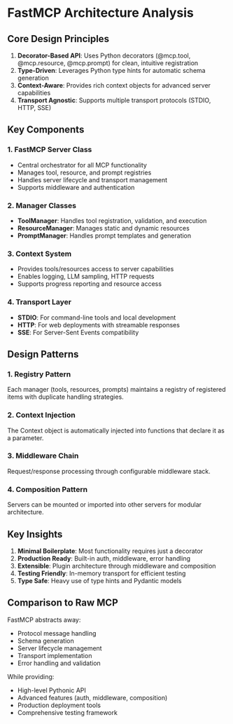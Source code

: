 # FastMCP Architecture Analysis

## Core Design Principles

1. **Decorator-Based API**: Uses Python decorators (@mcp.tool, @mcp.resource, @mcp.prompt) for clean, intuitive registration
2. **Type-Driven**: Leverages Python type hints for automatic schema generation
3. **Context-Aware**: Provides rich context objects for advanced server capabilities
4. **Transport Agnostic**: Supports multiple transport protocols (STDIO, HTTP, SSE)

## Key Components

### 1. FastMCP Server Class
- Central orchestrator for all MCP functionality
- Manages tool, resource, and prompt registries
- Handles server lifecycle and transport management
- Supports middleware and authentication

### 2. Manager Classes
- **ToolManager**: Handles tool registration, validation, and execution
- **ResourceManager**: Manages static and dynamic resources
- **PromptManager**: Handles prompt templates and generation

### 3. Context System
- Provides tools/resources access to server capabilities
- Enables logging, LLM sampling, HTTP requests
- Supports progress reporting and resource access

### 4. Transport Layer
- **STDIO**: For command-line tools and local development
- **HTTP**: For web deployments with streamable responses
- **SSE**: For Server-Sent Events compatibility

## Design Patterns

### 1. Registry Pattern
Each manager (tools, resources, prompts) maintains a registry of registered items with duplicate handling strategies.

### 2. Context Injection
The Context object is automatically injected into functions that declare it as a parameter.

### 3. Middleware Chain
Request/response processing through configurable middleware stack.

### 4. Composition Pattern
Servers can be mounted or imported into other servers for modular architecture.

## Key Insights

1. **Minimal Boilerplate**: Most functionality requires just a decorator
2. **Production Ready**: Built-in auth, middleware, error handling
3. **Extensible**: Plugin architecture through middleware and composition
4. **Testing Friendly**: In-memory transport for efficient testing
5. **Type Safe**: Heavy use of type hints and Pydantic models

## Comparison to Raw MCP

FastMCP abstracts away:
- Protocol message handling
- Schema generation
- Server lifecycle management
- Transport implementation
- Error handling and validation

While providing:
- High-level Pythonic API
- Advanced features (auth, middleware, composition)
- Production deployment tools
- Comprehensive testing framework